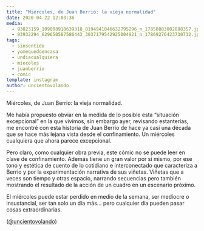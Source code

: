```yaml
---
title: "Miércoles, de Juan Berrio: la vieja normalidad"
date: 2020-04-22 12:03:36
media: 
  - 93823159_109008910639318_8194941846632795296_n_17858883802888357.jpg
  - 93932294_629650587586443_3037179542925004921_n_17869276423730732.jpg
tags: 
  - sinsentido
  - yomequedoencasa
  - undiacualquiera
  - miecoles
  - juanberrio
  - comic
template: instagram
author: uncientovolando
---
```


Miércoles, de Juan Berrio: la vieja normalidad.


Me había propuesto obviar en la medida de lo posible esta “situación excepcional” en la que vivimos, sin embargo ayer, revisando estanterías, me encontré con esta historia de Juan Berrio de hace ya casi una década que se hace más lejana vista desde el confinamiento. Un miércoles cualquiera que ahora parece excepcional.


Pero claro, como cualquier obra previa, este cómic no se puede leer en clave de confinamiento. Además tiene un gran valor por sí mismo, por ese tono y estética de cuento de lo cotidiano e interconectado que caracteriza a Berrio y por la experimentación narrativa de sus viñetas. Viñetas que a veces son tiempo y otras espacio, narrando secuencias pero también mostrando el resultado de la acción de un cuadro en un escenario próximo.


El miércoles puede estar perdido en medio de la semana, ser mediocre o insustancial, ser tan solo un día más... pero cualquier día pueden pasar cosas extraordinarias.


([@uncientovolando](https://instagram.com/uncientovolando))







